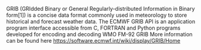 GRIB (GRIdded Binary or General Regularly-distributed Information in Binary form[1]) is a
concise data format commonly used in meteorology to store historical and forecast weather data.
The ECMWF GRIB API is an application program interface accessible from C, FORTRAN and Python
programs developed for encoding and decoding WMO FM-92 GRIB
More information can be found here <https://software.ecmwf.int/wiki/display/GRIB/Home>

